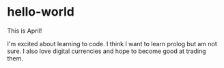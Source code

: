 # hello-world

This is April!

I'm excited about learning to code. I think I want to learn prolog but am not sure.
I also love digital currencies and hope to become good at trading them.
